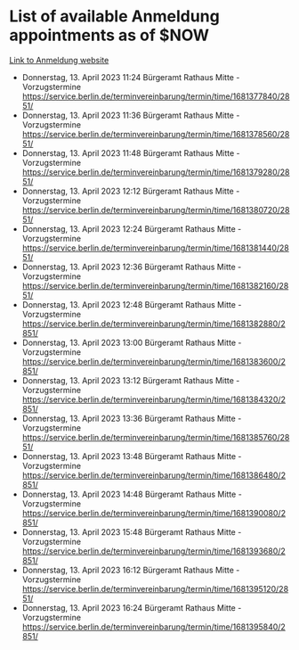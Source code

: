 # List of available Anmeldung appointments as of $NOW
[Link to Anmeldung website](https://service.berlin.de/terminvereinbarung/termin/tag.php?termin=1&anliegen[]=120686&dienstleisterlist=122210,122217,327316,122219,327312,122227,327314,122231,327346,122243,327348,122254,122252,329742,122260,329745,122262,329748,122271,327278,122273,327274,122277,327276,330436,122280,327294,122282,327290,122284,327292,122291,327270,122285,327266,122286,327264,122296,327268,150230,329760,122297,327286,122294,327284,122312,329763,122314,329775,122304,327330,122311,327334,122309,327332,317869,122281,327352,122279,329772,122283,122276,327324,122274,327326,122267,329766,122246,327318,122251,327320,122257,327322,122208,327298,122226,327300&herkunft=http%3A%2F%2Fservice.berlin.de%2Fdienstleistung%2F120686%2F)
- Donnerstag, 13. April 2023 11:24 Bürgeramt Rathaus Mitte - Vorzugstermine https://service.berlin.de/terminvereinbarung/termin/time/1681377840/2851/
- Donnerstag, 13. April 2023 11:36 Bürgeramt Rathaus Mitte - Vorzugstermine https://service.berlin.de/terminvereinbarung/termin/time/1681378560/2851/
- Donnerstag, 13. April 2023 11:48 Bürgeramt Rathaus Mitte - Vorzugstermine https://service.berlin.de/terminvereinbarung/termin/time/1681379280/2851/
- Donnerstag, 13. April 2023 12:12 Bürgeramt Rathaus Mitte - Vorzugstermine https://service.berlin.de/terminvereinbarung/termin/time/1681380720/2851/
- Donnerstag, 13. April 2023 12:24 Bürgeramt Rathaus Mitte - Vorzugstermine https://service.berlin.de/terminvereinbarung/termin/time/1681381440/2851/
- Donnerstag, 13. April 2023 12:36 Bürgeramt Rathaus Mitte - Vorzugstermine https://service.berlin.de/terminvereinbarung/termin/time/1681382160/2851/
- Donnerstag, 13. April 2023 12:48 Bürgeramt Rathaus Mitte - Vorzugstermine https://service.berlin.de/terminvereinbarung/termin/time/1681382880/2851/
- Donnerstag, 13. April 2023 13:00 Bürgeramt Rathaus Mitte - Vorzugstermine https://service.berlin.de/terminvereinbarung/termin/time/1681383600/2851/
- Donnerstag, 13. April 2023 13:12 Bürgeramt Rathaus Mitte - Vorzugstermine https://service.berlin.de/terminvereinbarung/termin/time/1681384320/2851/
- Donnerstag, 13. April 2023 13:36 Bürgeramt Rathaus Mitte - Vorzugstermine https://service.berlin.de/terminvereinbarung/termin/time/1681385760/2851/
- Donnerstag, 13. April 2023 13:48 Bürgeramt Rathaus Mitte - Vorzugstermine https://service.berlin.de/terminvereinbarung/termin/time/1681386480/2851/
- Donnerstag, 13. April 2023 14:48 Bürgeramt Rathaus Mitte - Vorzugstermine https://service.berlin.de/terminvereinbarung/termin/time/1681390080/2851/
- Donnerstag, 13. April 2023 15:48 Bürgeramt Rathaus Mitte - Vorzugstermine https://service.berlin.de/terminvereinbarung/termin/time/1681393680/2851/
- Donnerstag, 13. April 2023 16:12 Bürgeramt Rathaus Mitte - Vorzugstermine https://service.berlin.de/terminvereinbarung/termin/time/1681395120/2851/
- Donnerstag, 13. April 2023 16:24 Bürgeramt Rathaus Mitte - Vorzugstermine https://service.berlin.de/terminvereinbarung/termin/time/1681395840/2851/
